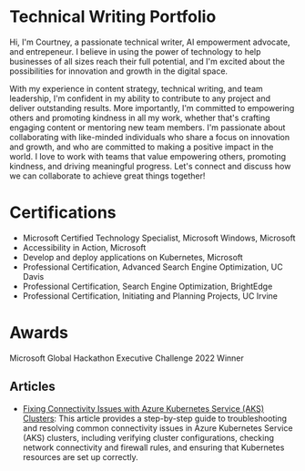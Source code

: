 # Technical Writing Portfolio
Hi, I'm Courtney, a passionate technical writer, AI empowerment advocate, and entrepeneur. I believe in using the power of technology to help businesses of all sizes reach their full potential, and I'm excited about the possibilities for innovation and growth in the digital space.

With my experience in content strategy, technical writing, and team leadership, I'm confident in my ability to contribute to any project and deliver outstanding results. More importantly, I'm committed to empowering others and promoting kindness in all my work, whether that's crafting engaging content or mentoring new team members. I'm passionate about collaborating with like-minded individuals who share a focus on innovation and growth, and who are committed to making a positive impact in the world. I love to work with teams that value empowering others, promoting kindness, and driving meaningful progress. Let's connect and discuss how we can collaborate to achieve great things together!


# Certifications
- Microsoft Certified Technology Specialist, Microsoft Windows, Microsoft
- Accessibility in Action, Microsoft
- Develop and deploy applications on Kubernetes, Microsoft
- Professional Certification, Advanced Search Engine Optimization, UC Davis
- Professional Certification, Search Engine Optimization, BrightEdge
- Professional Certification, Initiating and Planning Projects, UC Irvine

# Awards
Microsoft Global Hackathon Executive Challenge 2022 Winner


## Articles

- [Fixing Connectivity Issues with Azure Kubernetes Service (AKS) Clusters](https://github.com/CourtneyWhy/technical-writing-portfolio/blob/main/aks-cluster-connectivity-issues.md): This article provides a step-by-step guide to troubleshooting and resolving common connectivity issues in Azure Kubernetes Service (AKS) clusters, including verifying cluster configurations, checking network connectivity and firewall rules, and ensuring that Kubernetes resources are set up correctly.
